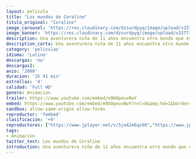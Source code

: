 ```yaml
---
layout: pelicula
title: "Los mundos de Coraline"
titulo_original: "Coraline"
image_carousel: 'https://res.cloudinary.com/dzsurdpyq/image/upload/v1577316759/coraline-min.jpg'
image_banner: 'https://res.cloudinary.com/dzsurdpyq/image/upload/v1577316770/coraline-banner.jpg'
description: Una aventurera niña de 11 años encuentra otro mundo que es una versión extrañamente idealizada de su frustrante hogar, pero que tiene secretos siniestros.
description_corta: Una aventurera niña de 11 años encuentra otro mundo que es una versión extrañamente idealizada de su frustrante hogar, pero que tiene secretos siniestros.
category: 'peliculas'
idioma: 'Latino'
descargas: 'no'
descargas2:
anio: '2009'
duracion: '1h 41 min'
estrellas: '4'
calidad: 'Full HD'
genero: Animacion
trailer: https://www.youtube.com/embed/m9bOpeuvNwY
embed: https://www.youtube.com/embed/m9bOpeuvNwY?rel=0&amp;hd=1&border=0&wmode=opaque&enablejsapi=1&modestbranding=1&controls=1&showinfo=1
sandbox: allow-same-origin allow-forms
reproductor: 'fembed'
clasificacion: '+9'
reproductores: ["https://www.jplayer.net/v/5jo42e6qx90","https://www.jplayer.net/v/3qv1663m29y"]
tags:
- Animacion
twitter_text: Los mundos de Coraline
introduction: Una aventurera niña de 11 años encuentra otro mundo que es una versión extrañamente idealizada de su frustrante hogar, pero que tiene secretos siniestros.
---
```













